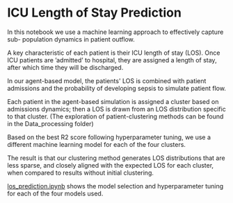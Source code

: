 # ICU Length of Stay Prediction
In this notebook we use a machine learning approach to effectively capture sub- population dynamics in patient outflow. 

A key characteristic of each patient is their ICU length of stay (LOS). 
Once ICU patients are ’admitted’ to hospital, they are assigned a length of stay, after which time they will be discharged.

In our agent-based model, the patients' LOS is combined with patient admissions and the probability of developing sepsis to simulate patient flow. 

Each patient in the agent-based simulation is assigned a cluster based on admissions dynamics; then a LOS is drawn from an LOS distribution specific to that cluster. (The exploration of patient-clustering methods can be found in the Data_processing folder)


Based on the best R2 score following hyperparameter tuning, we use a different machine learning model for each of the four clusters. 

The result is that our clustering method generates LOS distributions that are less sparse, and closely aligned with the expected LOS for each cluster, when compared to results without initial clustering. 

[los_prediction.ipynb](https://github.com/c-maine/ICU_capacity_modelling_ABM/tree/master/LOS_prediction/los_prediction.ipynb) shows the model selection and hyperparameter tuning for each of the four models used.
